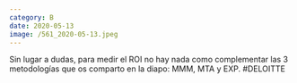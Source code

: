 ```yaml
--- 
category: B 
date: 2020-05-13 
image: /561_2020-05-13.jpeg 
--- 
```


Sin lugar a dudas, para medir el ROI no hay nada como complementar las 3 metodologías que os comparto en la diapo: MMM, MTA y EXP. #DELOITTE